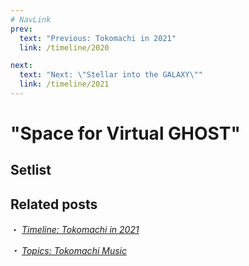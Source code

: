 ```yaml
---
# NavLink
prev:
  text: "Previous: Tokomachi in 2021"
  link: /timeline/2020

next:
  text: "Next: \"Stellar into the GALAXY\""
  link: /timeline/2021
---
```


# "Space for Virtual GHOST"

## Setlist

## Related posts

・ [<i class="fa-solid fa-calendar-days" /> *Timeline: Tokomachi in 2021*](/timeline/2021/) &nbsp; <i class="fa-solid fa-arrow-right-from-bracket" />

・ [<i class="fa-solid fa-microphone-lines" /> *Topics: Tokomachi Music*](/topics/music/) &nbsp; <i class="fa-solid fa-arrow-right-from-bracket" />
